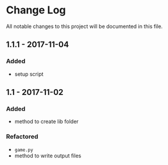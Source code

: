 # Change Log
All notable changes to this project will be documented in this file.

## 1.1.1 - 2017-11-04

### Added
- setup script

## 1.1 - 2017-11-02

### Added
- method to create lib folder

### Refactored
- `game.py`
- method to write output files
